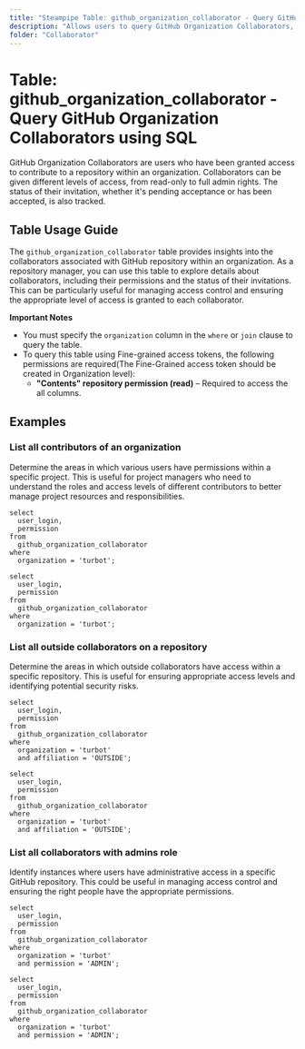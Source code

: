 ```yaml
---
title: "Steampipe Table: github_organization_collaborator - Query GitHub Organization Collaborators using SQL"
description: "Allows users to query GitHub Organization Collaborators, providing detailed information about collaboration permissions and the status of invitations."
folder: "Collaborator"
---
```


# Table: github_organization_collaborator - Query GitHub Organization Collaborators using SQL

GitHub Organization Collaborators are users who have been granted access to contribute to a repository within an organization. Collaborators can be given different levels of access, from read-only to full admin rights. The status of their invitation, whether it's pending acceptance or has been accepted, is also tracked.

## Table Usage Guide

The `github_organization_collaborator` table provides insights into the collaborators associated with GitHub repository within an organization. As a repository manager, you can use this table to explore details about collaborators, including their permissions and the status of their invitations. This can be particularly useful for managing access control and ensuring the appropriate level of access is granted to each collaborator.

**Important Notes**
- You must specify the `organization` column in the `where` or `join` clause to query the table.
- To query this table using Fine-grained access tokens, the following permissions are required(The Fine-Grained access token should be created in Organization level):
  - **"Contents" repository permission (read)** – Required to access the all columns.

## Examples

### List all contributors of an organization
Determine the areas in which various users have permissions within a specific project. This is useful for project managers who need to understand the roles and access levels of different contributors to better manage project resources and responsibilities.

```sql+postgres
select
  user_login,
  permission
from
  github_organization_collaborator
where
  organization = 'turbot';
```

```sql+sqlite
select
  user_login,
  permission
from
  github_organization_collaborator
where
  organization = 'turbot';
```

### List all outside collaborators on a repository
Determine the areas in which outside collaborators have access within a specific repository. This is useful for ensuring appropriate access levels and identifying potential security risks.

```sql+postgres
select
  user_login,
  permission
from
  github_organization_collaborator
where
  organization = 'turbot'
  and affiliation = 'OUTSIDE';
```

```sql+sqlite
select
  user_login,
  permission
from
  github_organization_collaborator
where
  organization = 'turbot'
  and affiliation = 'OUTSIDE';
```

### List all collaborators with admins role
Identify instances where users have administrative access in a specific GitHub repository. This could be useful in managing access control and ensuring the right people have the appropriate permissions.

```sql+postgres
select
  user_login,
  permission
from
  github_organization_collaborator
where
  organization = 'turbot'
  and permission = 'ADMIN';
```

```sql+sqlite
select
  user_login,
  permission
from
  github_organization_collaborator
where
  organization = 'turbot'
  and permission = 'ADMIN';
```